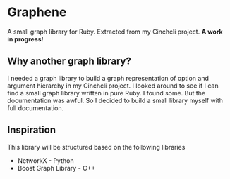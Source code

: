 # Graphene
A small graph library for Ruby. Extracted from my Cinchcli project. **A work in progress!**

## Why another graph library?
I needed a graph library to build a graph representation of option and argument hierarchy in my Cinchcli project. I looked around to 
see if I can find a small graph library written in pure Ruby. I found some. But the documentation was awful. So I decided to build a small library myself with full documentation. 

## Inspiration
This library will be structured based on the following libraries

* NetworkX - Python
* Boost Graph Library - C++
